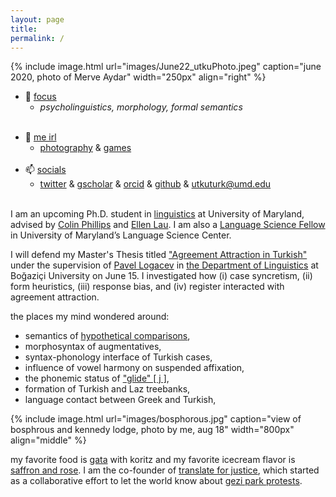 ```yaml
---
layout: page
title:
permalink: /
---
```



{% include image.html url="images/June22_utkuPhoto.jpeg" caption="june 2020, photo of Merve Aydar" width="250px" align="right" %}

- 🧭 <span style="text-decoration: underline">focus</span>
  - *psycholinguistics, morphology, formal semantics* <br><br>
<!-- - 🌱 <span style="text-decoration: underline">learning</span>
  - *stan & multinomial processing trees*
  - *horseshoe priors and sparsity*<br><br>
-->
- 👾 <span style="text-decoration: underline">me irl</span>
  - [photography][flickr] & [games][steam]<br><br>
- 📫 <span style="text-decoration: underline">socials</span>
  - [twitter][twitter] & [gscholar][gsoc] & [orcid][orcid] & [github][gh] & [utkuturk@umd.edu][mail]<br><br>

I am an upcoming Ph.D. student in [linguistics][umdling] at University of Maryland, advised by [Colin Phillips][colin] and [Ellen Lau][ellen]. I am also a [Language Science Fellow][langsci] in University of Maryland’s Language Science Center. 

I will defend my Master's Thesis titled ["Agreement Attraction in Turkish"][thesis] under the supervision of [Pavel Logacev][pavel] in [the Department of Linguistics][dept] at Boğaziçi University on June 15. I investigated how (i) case syncretism, (ii) form heuristics, (iii) response bias, and (iv) register interacted with agreement attraction.

the places my mind wondered around:
- semantics of [hypothetical comparisons][hc],
- morphosyntax of augmentatives,<!-- [augmentatives][aug], -->
- syntax-phonology interface of Turkish cases, <!--[Turkish cases][case],-->
- influence of vowel harmony on suspended affixation, <!--[suspended affixation][sa],-->
- the phonemic status of ["glide" [ j ]][glide], 
- formation of Turkish and Laz treebanks, <!--[Turkish and Laz treebanks][trlazud],-->
- language contact between Greek and Turkish, <!-- [Greek and Turkish][grtr] in Asia Minor.-->

{% include image.html url="images/bosphorous.jpg" caption="view of bosphrous and kennedy lodge, photo by me, aug 18" width="800px" align="middle" %}


my favorite food is [gata][gata] with koritz and my favorite icecream flavor is [saffron and rose][rose]. I am the co-founder of [translate for justice][tfj], which started as a collaborative effort to let the world know about [gezi park protests][gezi]. 

  [cal]:   https://www.artstation.com/kaosperver
  [thesis]: ma/
  [glide]:  2022/130/glide.html
  [sa]:     research/sa/
  [case]:   research/case/
  [aug]:    research/aug/
  [hc]:     2022/130/as-if.html
  [trlazud]: research/trlazud/
  [grtr]:   research/grtr/
  [deepl]:  research/deepl/
  [taship]: teaching.md
  [gsoc]:   https://scholar.google.com/citations?hl=tr&user=wa7LG9gAAAAJ
  [dept]:   https://linguistics.boun.edu.tr
  [umdling]: https://linguistics.umd.edu/
  [langsci]: http://languagescience.umd.edu
  [ellen]: https://ellenlau.net/
  [uni]:    http://www.boun.edu.tr
  [pavel]:  https://plogacev.github.io
  [colin]:  https://www.colinphillips.net/
  [gata]:   https://en.wikipedia.org/wiki/Gata_(food)
  [rose]:   https://www.nytimes.com/2016/04/06/dining/saffron-and-rose-persian-ice-cream-shop-los-angeles.html
  [steam]:  https://steamcommunity.com/id/lecagot
  [flickr]: https://flickr.com/photos/97029582@N03/albums
  [caha]:   https://www.muni.cz/en/people/53172-pavel-caha/cv
  [mas]:    https://www.muni.cz/en
  [ud]:     https://www.universaldependencies.org
  [cv]:     files/cv.pdf
  [manu]:   https://github.com/utkuturk/tr_bias/blob/master/paper/draft/manuscript.pdf
  [o]:      https://en.wikipedia.org/wiki/Gender_neutrality_in_genderless_languages#Turkish
  [twitter]:https://www.twitter.com/utkuturkling
  [orcid]:  https://orcid.org/0000-0001-8011-1541
  [gh]:     https://github.com/utkuturk
  [tfj]:    https://translateforjustice.com/
  [gezi]:   https://en.wikipedia.org/wiki/Gezi_Park_protests
  [mail]:   mailto:utkuturk@umd.edu


<!--
**utkuturk/utkuturk** is a ✨ _special_ ✨ repository because its `README.md` (this file) appears on your GitHub profile.

Here are some ideas to get you started:

- 🔭 I’m currently working on ...
- 🌱 I’m currently learning ...
- 👯 I’m looking to collaborate on ...
- 🤔 I’m looking for help with ...
- 💬 Ask me about ...
- 📫 How to reach me: ...
- 😄 Pronouns: ...
- ⚡ Fun fact: ...
-->
